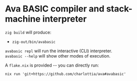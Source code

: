 # Ava BASIC compiler and stack-machine interpreter

`zig build` will produce:

* `zig-out/bin/avabasic`

`avabasic repl` will run the interactive (CLI) interpreter.  
`avabasic --help` will show other modes of execution.

A `flake.nix` is provided -- you can directly run:

```shell
nix run 'git+https://github.com/charlottia/ava#avabasic'
```
